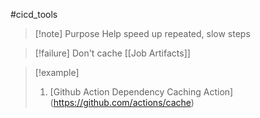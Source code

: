 #cicd_tools 
>[!note] Purpose
>Help speed up repeated, slow steps

>[!failure] Don't cache [[Job Artifacts]]


>[!example]
>1. [Github Action Dependency Caching Action] (https://github.com/actions/cache)